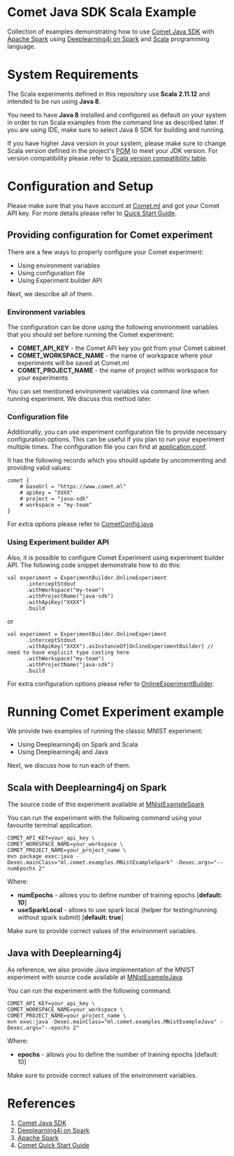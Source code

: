 # Comet Java SDK Scala Example
Collection of examples demonstrating how to use [Comet Java SDK](https://github.com/comet-ml/comet-java-sdk) 
with [Apache Spark](https://spark.apache.org) using [Deeplearning4j on Spark](https://deeplearning4j.konduit.ai/spark/tutorials/dl4j-on-spark-quickstart)
and [Scala](https://scala-lang.org) programming language.

# System Requirements

The Scala experiments defined in this repository use **Scala 2.11.12** and intended to be run
using **Java 8**.

You need to have **Java 8** installed and configured as default on your system in order to
run Scala examples from the command line as described later. If you are using IDE, make 
sure to select Java 8 SDK for building and running.

If you have higher Java version in your system, please make sure to change Scala version
defined in the project's [POM](./pom.xml) to meet your JDK version. For version compatibility please
refer to [Scala version compatibility table](https://docs.scala-lang.org/overviews/jdk-compatibility/overview.html).

# Configuration and Setup

Please make sure that you have account at [Comet.ml](https://www.comet.ml) and got your Comet API key.
For more details please refer to [Quick Start Guide](https://www.comet.ml/docs/quick-start/).

## Providing configuration for Comet experiment

There are a few ways to properly configure your Comet experiment:

* Using environment variables
* Using configuration file
* Using Experiment builder API

Next, we describe all of them.

### Environment variables

The configuration can be done using the following environment variables that you should set
before running the Comet experiment:

* **COMET_API_KEY** - the Comet API key you got from your Comet cabinet
* **COMET_WORKSPACE_NAME** - the name of workspace where your experiments will be saved at Comet.ml
* **COMET_PROJECT_NAME** - the name of project within workspace for your experiments

You can set mentioned environment variables via command line when running experiment. 
We discuss this method later.

### Configuration file

Additionally, you can use experiment configuration file to provide necessary configuration options.
This can be useful if you plan to run your experiment multiple times. The configuration file you can
find at [application.conf](./src/main/resources/application.conf).

It has the following records which you should update by uncommenting and providing valid values:

```text
comet {
    # baseUrl = "https://www.comet.ml"
    # apiKey = "XXXX"
    # project = "java-sdk"
    # workspace = "my-team"
}
```

For extra options please refer to [CometConfig.java](https://github.com/comet-ml/comet-java-sdk/blob/master/comet-java-client/src/main/java/ml/comet/experiment/impl/config/CometConfig.java)

### Using Experiment builder API

Also, it is possible to configure Comet Experiment using experiment builder API.
The following code snippet demonstrate how to do this:

```text
val experiment = ExperimentBuilder.OnlineExperiment
      .interceptStdout
      .withWorkspace("my-team")
      .withProjectName("java-sdk")
      .withApiKey("XXXX")
      .build
```

or 

```text
val experiment = ExperimentBuilder.OnlineExperiment
      .interceptStdout
      .withApiKey("XXXX").asInstanceOf[OnlineExperimentBuilder] // need to have explicit type casting here
      .withWorkspace("my-team")
      .withProjectName("java-sdk")
      .build
```

For extra configuration options please refer to [OnlineExperimentBuilder](https://github.com/comet-ml/comet-java-sdk/blob/master/comet-java-client/src/main/java/ml/comet/experiment/builder/OnlineExperimentBuilder.java).

# Running Comet Experiment example

We provide two examples of running the classic MNIST experiment:

* Using Deeplearning4j on Spark and Scala
* Using Deeplearning4j and Java

Next, we discuss how to run each of them.

## Scala with Deeplearning4j on Spark

The source code of this experiment available at [MNistExampleSpark](./src/main/scala/ml/comet/examples/MNistExampleSpark.scala)

You can run the experiment with the following command using your favourite terminal application.

```text
COMET_API_KEY=your_api_key \
COMET_WORKSPACE_NAME=your_workspace \
COMET_PROJECT_NAME=your_project_name \
mvn package exec:java -Dexec.mainClass="ml.comet.examples.MNistExampleSpark" -Dexec.args="--numEpochs 2"
```

Where:
* **numEpochs** - allows you to define number of training epochs [**default: 10**]
* **useSparkLocal** - allows to use spark local (helper for testing/running without spark submit) [**default: true**]

Make sure to provide correct values of the environment variables.

## Java with Deeplearning4j

As reference, we also provide Java implementation of the MNIST experiment with source code available 
at [MNistExampleJava](./src/main/scala/ml/comet/examples/MNistExampleJava.java)

You can run the experiment with the following command.

```text
COMET_API_KEY=your_api_key \
COMET_WORKSPACE_NAME=your_workspace \
COMET_PROJECT_NAME=your_project_name \
mvn exec:java -Dexec.mainClass="ml.comet.examples.MNistExampleJava" -Dexec.args="--epochs 2"
```

Where:
* **epochs** - allows you to define the number of training epochs [default: 10]

Make sure to provide correct values of the environment variables.

# References

1. [Comet Java SDK](https://github.com/comet-ml/comet-java-sdk)
2. [Deeplearning4j on Spark](https://deeplearning4j.konduit.ai/spark/tutorials/dl4j-on-spark-quickstart)
3. [Apache Spark](https://spark.apache.org)
4. [Comet Quick Start Guide](https://www.comet.ml/docs/quick-start/)